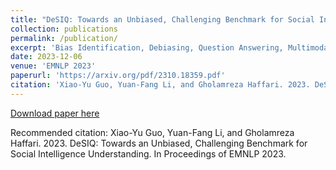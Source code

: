 ```yaml
---
title: "DeSIQ: Towards an Unbiased, Challenging Benchmark for Social Intelligence Understanding"
collection: publications
permalink: /publication/
excerpt: 'Bias Identification, Debiasing, Question Answering, Multimodal Learning, Social Intellegence'
date: 2023-12-06
venue: 'EMNLP 2023'
paperurl: 'https://arxiv.org/pdf/2310.18359.pdf'
citation: 'Xiao-Yu Guo, Yuan-Fang Li, and Gholamreza Haffari. 2023. DeSIQ: Towards an Unbiased, Challenging Benchmark for Social Intelligence Understanding. In Proceedings of EMNLP 2023.'
---
```



[Download paper here](https://arxiv.org/pdf/2310.18359.pdf)

Recommended citation: Xiao-Yu Guo, Yuan-Fang Li, and Gholamreza Haffari. 2023. DeSIQ: Towards an Unbiased, Challenging Benchmark for Social Intelligence Understanding. In Proceedings of EMNLP 2023.